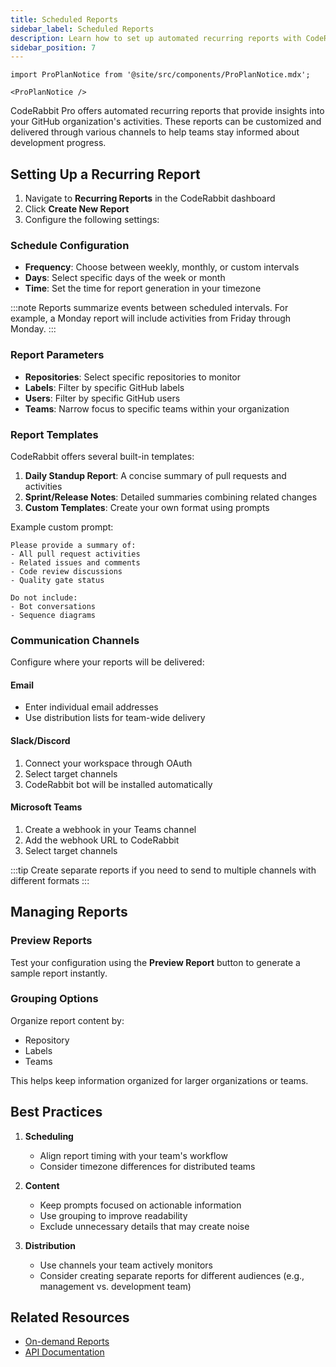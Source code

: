 ```yaml
---
title: Scheduled Reports
sidebar_label: Scheduled Reports
description: Learn how to set up automated recurring reports with CodeRabbit Pro
sidebar_position: 7
---
```


```mdx-code-block
import ProPlanNotice from '@site/src/components/ProPlanNotice.mdx';

<ProPlanNotice />
```

CodeRabbit Pro offers automated recurring reports that provide insights into your GitHub organization's activities. These reports can be customized and delivered through various channels to help teams stay informed about development progress.

## Setting Up a Recurring Report

1. Navigate to **Recurring Reports** in the CodeRabbit dashboard
2. Click **Create New Report**
3. Configure the following settings:

### Schedule Configuration

- **Frequency**: Choose between weekly, monthly, or custom intervals
- **Days**: Select specific days of the week or month
- **Time**: Set the time for report generation in your timezone

:::note
Reports summarize events between scheduled intervals. For example, a Monday report will include activities from Friday through Monday.
:::

### Report Parameters

- **Repositories**: Select specific repositories to monitor
- **Labels**: Filter by specific GitHub labels
- **Users**: Filter by specific GitHub users
- **Teams**: Narrow focus to specific teams within your organization

### Report Templates

CodeRabbit offers several built-in templates:

1. **Daily Standup Report**: A concise summary of pull requests and activities
2. **Sprint/Release Notes**: Detailed summaries combining related changes
3. **Custom Templates**: Create your own format using prompts

Example custom prompt:

```
Please provide a summary of:
- All pull request activities
- Related issues and comments
- Code review discussions
- Quality gate status

Do not include:
- Bot conversations
- Sequence diagrams
```

### Communication Channels

Configure where your reports will be delivered:

#### Email

- Enter individual email addresses
- Use distribution lists for team-wide delivery

#### Slack/Discord

1. Connect your workspace through OAuth
2. Select target channels
3. CodeRabbit bot will be installed automatically

#### Microsoft Teams

1. Create a webhook in your Teams channel
2. Add the webhook URL to CodeRabbit
3. Select target channels

:::tip
Create separate reports if you need to send to multiple channels with different formats
:::

## Managing Reports

### Preview Reports

Test your configuration using the **Preview Report** button to generate a sample report instantly.

### Grouping Options

Organize report content by:

- Repository
- Labels
- Teams

This helps keep information organized for larger organizations or teams.

## Best Practices

1. **Scheduling**

   - Align report timing with your team's workflow
   - Consider timezone differences for distributed teams

2. **Content**

   - Keep prompts focused on actionable information
   - Use grouping to improve readability
   - Exclude unnecessary details that may create noise

3. **Distribution**
   - Use channels your team actively monitors
   - Consider creating separate reports for different audiences (e.g., management vs. development team)

## Related Resources

- [On-demand Reports](./ondemand-reports.md)
- [API Documentation](https://api.coderabbit.ai/api/swagger/)
